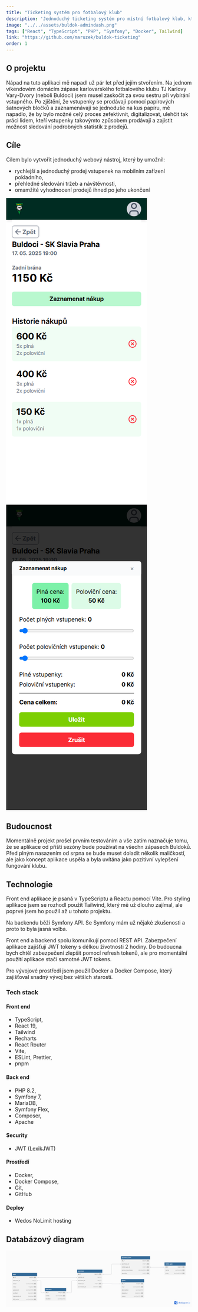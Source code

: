 ```yaml
---
title: "Ticketing systém pro fotbalový klub"
description: 'Jednoduchý ticketing systém pro místní fotbalový klub, který slouží jako náhrada za "tužku, papír a šatnové bločky". Front end aplikace je napsaná v Reactu a back end v Symfony.'
image: "../../assets/buldok-admindash.png"
tags: ["React", "TypeScript", "PHP", "Symfony", "Docker", Tailwind]
link: "https://github.com/maruzek/buldok-ticketing"
order: 1
---
```


## O projektu

Nápad na tuto aplikaci mě napadl už pár let před jejím stvořením. Na jednom víkendovém domácím zápase karlovarského fotbalového klubu TJ Karlovy Vary-Dvory (neboli Buldoci) jsem musel zaskočit za svou sestru při vybírání vstupného. Po zjištění, že vstupenky se prodávají pomocí papírových šatnových bločků a zaznamenávají se jednoduše na kus papíru, mě napadlo, že by bylo možné celý proces zefektivnit, digitalizovat, ulehčit tak práci lidem, kteří vstupenky takovýmto způsobem prodávají a zajistit možnost sledování podrobných statistik z prodejů.

## Cíle

Cílem bylo vytvořit jednoduchý webový nástroj, který by umožnil:

- rychlejší a jednoduchý prodej vstupenek na mobilním zařízení pokladního,
- přehledné sledování tržeb a návštěvnosti,
- omamžité vyhodnocení prodejů ihned po jeho ukončení

![Mobilni cast](../../assets/buldok-ticketing.png)
![Mobilni cast](../../assets/buldok-mark.png)

## Budoucnost

Momentálně projekt prošel prvním testováním a vše zatím naznačuje tomu, že se aplikace od příští sezóny bude používat na všechn zápasech Buldoků. Před plným nasazením od srpna se bude muset doladit několik maličkostí, ale jako koncept aplikace uspěla a byla uvítána jako pozitivní vylepšení fungování klubu.

## Technologie

Front end aplikace je psaná v TypeScriptu a Reactu pomocí Vite. Pro styling aplikace jsem se rozhodl použít Tailwind, který mě už dlouho zajímal, ale poprvé jsem ho použil až u tohoto projektu.

Na backendu běží Symfony API. Se Symfony mám už nějaké zkušenosti a proto to byla jasná volba.

Front end a backend spolu komunikují pomocí REST API. Zabezpečení aplikace zajišťují JWT tokeny s délkou životnosti 2 hodiny. Do budoucna bych chtěl zabezpečení zlepšit pomocí refresh tokenů, ale pro momentální použití aplikace stačí samotné JWT tokens.

Pro vývojové prostředí jsem použil Docker a Docker Compose, který zajišťoval snadný vývoj bez větších starostí.

### Tech stack

#### Front end

- TypeScript,
- React 19,
- Tailwind
- Recharts
- React Router
- Vite,
- ESLint, Prettier,
- pnpm

#### Back end

- PHP 8.2,
- Symfony 7,
- MariaDB,
- Symfony Flex,
- Composer,
- Apache

#### Security

- JWT (LexikJWT)

#### Prostředí

- Docker,
- Docker Compose,
- Git,
- GitHub

#### Deploy

- Wedos NoLimit hosting

## Databázový diagram

![DB schema](../../assets/buldok-db.png)
